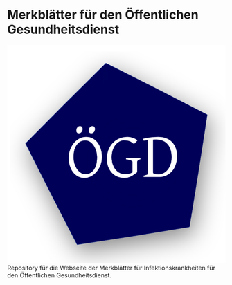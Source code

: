# Merkblätter für den Öffentlichen Gesundheitsdienst
![Logo](assets/images/logo.png?raw=true "Logo")
Repository für die Webseite der Merkblätter für Infektionskrankheiten für den Öffentlichen Gesundheitsdienst.
